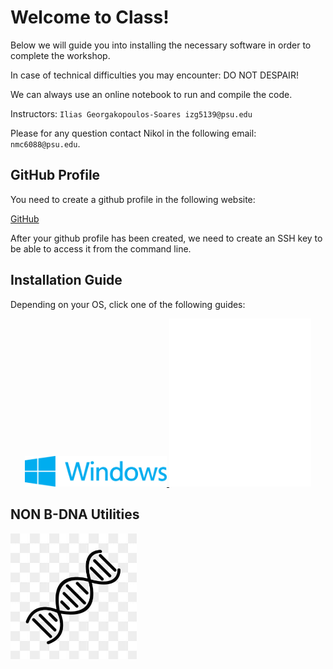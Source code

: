 # Welcome to Class!

Below we will guide you into installing the necessary software in order to complete the workshop.

In case of technical difficulties you may encounter: DO NOT DESPAIR!

We can always use an online notebook to run and compile the code.

Instructors: `Ilias Georgakopoulos-Soares izg5139@psu.edu`

Please for any question contact Nikol in the following email: `nmc6088@psu.edu`.

## GitHub Profile

You need to create a github profile in the following website:

[GitHub](https://github.com/)

After your github profile has been created, we need to create an SSH key to 
be able to access it from the command line.

## Installation Guide

Depending on your OS, click one of the following guides:

<p align="center">
  <a href="windows/README.md">
    <img src="windows/image.svg" alt="Windows Installation" width="45%">
  </a>
  <a href="mac/README.md">
    <img src="mac/image.png" alt="Mac Installation" width="45%">
  </a>
</p>

## NON B-DNA Utilities

<a href="nonbdna/README.md">
    <img src="nonbdna/image.jpg" alt="NON B-DNA" width="40%">
</a>
